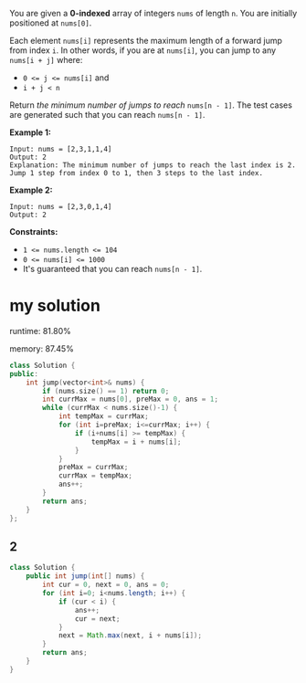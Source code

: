You are given a **0-indexed** array of integers `nums` of length `n`. You are initially positioned at `nums[0]`.

Each element `nums[i]` represents the maximum length of a forward jump from index `i`. In other words, if you are at `nums[i]`, you can jump to any `nums[i + j]` where:

- `0 <= j <= nums[i]` and
- `i + j < n`

Return *the minimum number of jumps to reach* `nums[n - 1]`. The test cases are generated such that you can reach `nums[n - 1]`.

 

**Example 1:**

```
Input: nums = [2,3,1,1,4]
Output: 2
Explanation: The minimum number of jumps to reach the last index is 2. Jump 1 step from index 0 to 1, then 3 steps to the last index.
```

**Example 2:**

```
Input: nums = [2,3,0,1,4]
Output: 2
```

 

**Constraints:**

- `1 <= nums.length <= 104`
- `0 <= nums[i] <= 1000`
- It's guaranteed that you can reach `nums[n - 1]`.

# my solution

runtime: 81.80%

memory: 87.45%

```CPP
class Solution {
public:
    int jump(vector<int>& nums) {
        if (nums.size() == 1) return 0;
        int currMax = nums[0], preMax = 0, ans = 1;
        while (currMax < nums.size()-1) {
            int tempMax = currMax;
            for (int i=preMax; i<=currMax; i++) {
                if (i+nums[i] >= tempMax) {
                    tempMax = i + nums[i];
                }
            }
            preMax = currMax;
            currMax = tempMax;
            ans++;
        }
        return ans;
    }
};
```

## 2

```java
class Solution {
    public int jump(int[] nums) {
        int cur = 0, next = 0, ans = 0;
        for (int i=0; i<nums.length; i++) {
            if (cur < i) {
                ans++;
                cur = next;
            }
            next = Math.max(next, i + nums[i]);
        }
        return ans;
    }
}
```

